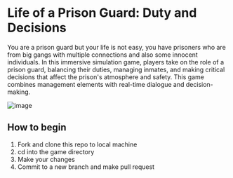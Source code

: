 # Life of a Prison Guard: Duty and Decisions

You are a prison guard but your life is not easy, you have prisoners who are from big gangs with multiple connections and also some innocent individuals. In this immersive simulation game, players take on the role of a prison guard, balancing their duties, managing inmates, and making critical decisions that affect the prison's atmosphere and safety. This game combines management elements with real-time dialogue and decision-making.

![image](https://github.com/TusharAMD/SuperSpeechSaga/assets/59115865/a07ec6d7-a960-473a-865f-3ca13955f83e)


## How to begin

1. Fork and clone this repo to local machine
2. cd into the game directory 
3. Make your changes
4. Commit to a new branch and make pull request